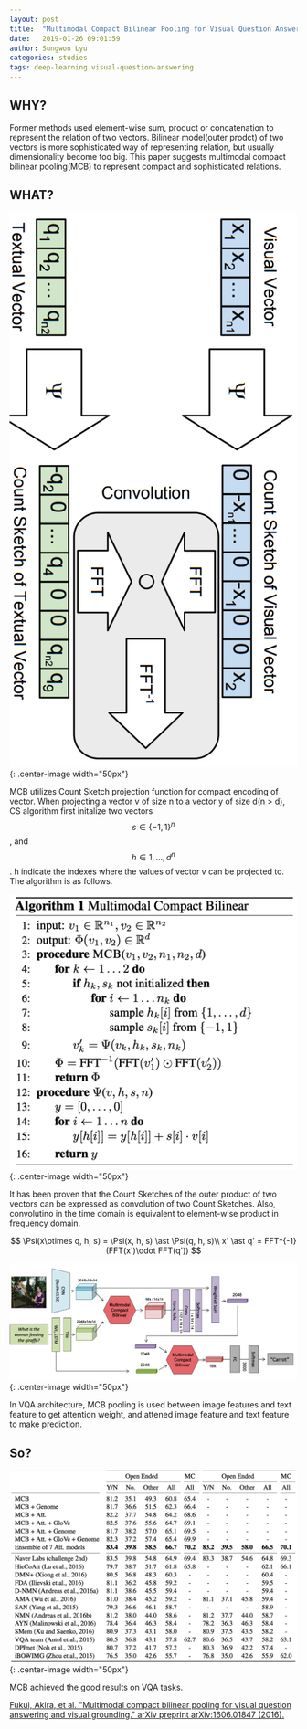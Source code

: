 ```yaml
---
layout: post
title:  "Multimodal Compact Bilinear Pooling for Visual Question Answering and Visual Grounding"
date:   2019-01-26 09:01:59
author: Sungwon Lyu
categories: studies
tags: deep-learning visual-question-answering
---
```

## WHY? 
Former methods used element-wise sum, product or concatenation to represent the relation of two vectors. Bilinear model(outer prodct) of two vectors is more sophisticated way of representing relation, but usually dimensionality become too big. This paper suggests multimodal compact bilinear pooling(MCB) to represent compact and sophisticated relations. 

## WHAT?
![image](/assets/images/mcb1.png){: .center-image width="50px"}

MCB utilizes Count Sketch projection function for compact encoding of vector. When projecting a vector v of size n to a vector y of size d(n > d), CS algorithm first initalize two vectors $$s \in \{-1, 1\}^n$$, and $$h\in {1,...,d}^n$$. h indicate the indexes where the values of vector v can be projected to. The algorithm is as follows.

![image](/assets/images/mcb2.png){: .center-image width="50px"}

It has been proven that the Count Sketches of the outer product of two vectors can be expressed as convolution of two Count Sketches. Also, convolutino in the time domain is equivalent to element-wise product in frequency domain. 

$$
\Psi(x\otimes q, h, s) = \Psi(x, h, s) \ast \Psi(q, h, s)\\
x' \ast q' = FFT^{-1}(FFT(x')\odot FFT(q'))
$$

![image](/assets/images/mcb3.png){: .center-image width="50px"}

In VQA architecture, MCB pooling is used between image features and text feature to get attention weight, and attened image feature and text feature to make prediction. 

## So?
![image](/assets/images/mcb4.png){: .center-image width="50px"}

MCB achieved the good results on VQA tasks. 

[Fukui, Akira, et al. "Multimodal compact bilinear pooling for visual question answering and visual grounding." arXiv preprint arXiv:1606.01847 (2016).](https://arxiv.org/abs/1606.01847)

